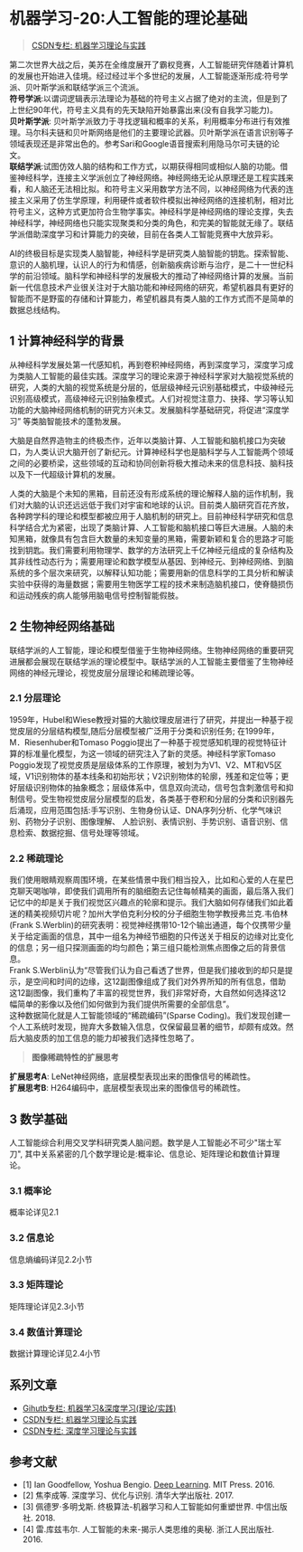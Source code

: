 # 机器学习-20:人工智能的理论基础

> [CSDN专栏: 机器学习理论与实践](https://blog.csdn.net/column/details/27839.html)

第二次世界大战之后，美苏在全维度展开了霸权竞赛，人工智能研究伴随着计算机的发展也开始进入佳境。经过经过半个多世纪的发展，人工智能逐渐形成:符号学派、贝叶斯学派和联结学派三个流派。  
**符号学派**:以谓词逻辑表示法理论为基础的符号主义占据了绝对的主流，但是到了上世纪90年代，符号主义具有的先天缺陷开始暴露出来(没有自我学习能力)。  
**贝叶斯学派**: 贝叶斯学派致力于寻找逻辑和概率的关系，利用概率分布进行有效推理。马尔科夫链和贝叶斯网络是他们的主要理论武器。贝叶斯学派在语言识别等子领域表现还是非常出色的。参考Sari和Google语音搜索利用隐马尔可夫链的论文。  
**联结学派**:试图仿效人脑的结构和工作方式，以期获得相同或相似人脑的功能。借鉴神经科学，连接主义学派创立了神经网络。神经网络无论从原理还是工程实践来看，和人脑还无法相比拟。和符号主义采用数学方法不同，以神经网络为代表的连接主义采用了仿生学原理，利用硬件或者软件模拟出神经网络的连接机制，相对比符号主义，这种方式更加符合生物学事实。神经科学是神经网络的理论支撑，失去神经科学，神经网络也只能实现聚类和分类的角色，和完美的智能就无缘了。联结学派借助深度学习和计算能力的突破，目前在各类人工智能竞赛中大放异彩。  

AI的终极目标是实现类人脑智能，神经科学是研究类人脑智能的钥匙。探索智能、意识的人脑机理，认识人的行为和情感，创新脑疾病诊断与治疗，是二十一世纪科学的前沿领域。脑科学和神经科学的发展极大的推动了神经网络计算的发展。当前新一代信息技术产业很关注对于大脑功能和神经网络的研究，希望机器具有更好的智能而不是野蛮的存储和计算能力，希望机器具有类人脑的工作方式而不是简单的数据总线结构。

## 1 计算神经科学的背景

从神经科学发展处第一代感知机，再到卷积神经网络，再到深度学习，深度学习成为类脑人工智能的最佳实践。深度学习的理论来源于神经科学家对大脑视觉系统的研究，人类的大脑的视觉系统是分层的，低层级神经元识别基础模式，中级神经元识别高级模式，高级神经元识别抽象模式。人们对视觉注意力、抉择、学习等认知功能的大脑神经网络机制的研究方兴未艾。发展脑科学基础研究，将促进“深度学习” 等类脑智能技术的蓬勃发展。

大脑是自然界造物主的终极杰作，近年以类脑计算、人工智能和脑机接口为突破口，为人类认识大脑开创了新纪元。计算神经科学也是脑科学与人工智能两个领域之间的必要桥梁，这些领域的互动和协同创新将极大推动未来的信息科技、脑科技以及下一代超级计算机的发展。

人类的大脑是个未知的黑箱，目前还没有形成系统的理论解释人脑的运作机制，我们对大脑的认识还远远低于我们对宇宙和地球的认识。目前类人脑研究百花齐放，各种跨学科的理论和模型都被应用于人脑机制的研究上。目前神经科学研究和信息科学结合尤为紧密，出现了类脑计算、人工智能和脑机接口等巨大进展。人脑的未知黑箱，就像具有包含巨大数量的未知变量的黑箱，需要新颖和复合的思路才可能找到钥匙。我们需要利用物理学、数学的方法研究上千亿神经元组成的复杂结构及其非线性动态行为；需要用理论和数学模型从基因、到神经元、到神经网络、到脑系统的多个层次来研究，以解释认知功能；需要用新的信息科学的工具分析和解读实验中获得的海量数据；需要用生物医学工程的技术来制造脑机接口，使脊髓损伤和运动残疾的病人能够用脑电信号控制智能假肢。

## 2 生物神经网络基础

联结学派的人工智能，理论和模型借鉴于生物神经网络。生物神经网络的重要研究进展都会展现在联结学派的理论模型中。联结学派的人工智能主要借鉴了生物神经网络的神经元理论，视觉皮层分层理论和稀疏理论等。

### 2.1 分层理论

1959年，Hubel和Wiese教授对猫的大脑纹理皮层进行了研究，并提出一种基于视觉皮层的分层结构模型,随后分层模型被广泛用于分类和识别任务; 在1999年，M．Riesenhuber和Tomaso Poggio提出了一种基于视觉感知机理的视觉特征计算的标准量化模型，为这一领域的研究注入了新的灵感。神经科学家Tomaso Poggio发现了视觉皮质是层级体系的工作原理，被划为为V1、V2、MT和V5区域，V1识别物体的基本线条和初始形状；V2识别物体的轮廓，残差和定位等；更好层级识别物体的抽象概念；层级体系中，信息双向流动，信号包含刺激信号和抑制信号。受生物视觉皮层分层模型的启发，各类基于卷积和分层的分类和识别器先后涌现，应用范围包括:手写识别、生物身份认证、DNA序列分析、化学气味识别、药物分子识别、图像理解、 人脸识别、表情识别、手势识别、语音识别、信息检索、数据挖掘、信号处理等领域。

### 2.2 稀疏理论

我们使用眼睛观察周围环境，在某些情景中我们相当投入，比如和心爱的人在星巴克聊天喝咖啡，即使我们调用所有的脑细胞去记住每帧精美的画面，最后落入我们记忆中的却是关于我们视觉区兴趣点的轮廓和提示。我们大脑如何存储我们如此着迷的精美视频切片呢？加州大学伯克利分校的分子细胞生物学教授弗兰克.韦伯林(Frank S.Werblin)的研究表明：视觉神经携带10-12个输出通道，每个仅携带少量关于给定画面的信息，其中一组名为神经节细胞的只传送关于相反的边缘对比变化的信息；另一组只探测画面的均匀颜色；第三组只能检测焦点图像之后的背景信息。  
Frank S.Werblin认为“尽管我们认为自己看透了世界，但是我们接收到的却只是提示，是空间和时间的边缘，这12副图像组成了我们对外界所知的所有信息，借助这12副图像，我们重构了丰富的视觉世界，我们非常好奇，大自然如何选择这12幅简单的影像以及他们如何做到为我们提供所需要的全部信息”。  
这种数据简化就是人工智能领域的“稀疏编码”(Sparse Coding)。我们发现创建一个人工系统时发现，抛弃大多数输入信息，仅保留最显著的细节，却颇有成效。然后大脑皮质的加工信息的能力却被我们选择性忽略了。

> **图像稀疏特性的扩展思考**  

**扩展思考A**: LeNet神经网络，底层模型表现出来的图像信号的稀疏性。  
**扩展思考B**: H264编码中，底层模型表现出来的图像信号的稀疏性。

## 3 数学基础

人工智能综合利用交叉学科研究类人脑问题。数学是人工智能必不可少"瑞士军刀", 其中关系紧密的几个数学理论是:概率论、信息论、矩阵理论和数值计算理论。

### 3.1 概率论

概率论详见2.1

### 3.2 信息论

信息熵编码详见2.2小节

### 3.3 矩阵理论

矩阵理论详见2.3小节

### 3.4 数值计算理论

数据计算理论详见2.4小节

## 系列文章

- [Gihutb专栏: 机器学习&深度学习(理论/实践)](https://github.com/media-tm/MTOpenML)
- [CSDN专栏: 机器学习理论与实践](https://blog.csdn.net/column/details/27839.html)
- [CSDN专栏: 深度学习理论与实践](https://blog.csdn.net/column/details/27839.html)

## 参考文献

- [1] Ian Goodfellow, Yoshua Bengio. [Deep Learning](http://www.deeplearningbook.org/). MIT Press. 2016.
- [2] 焦李成等. 深度学习、优化与识别. 清华大学出版社. 2017.
- [3] 佩德罗·多明戈斯. 终极算法-机器学习和人工智能如何重塑世界. 中信出版社. 2018.
- [4] 雷.库兹韦尔. 人工智能的未来-揭示人类思维的奥秘.  浙江人民出版社. 2016.
